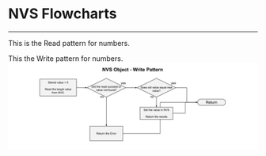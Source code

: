 # NVS Flowcharts
___

This is the Read pattern for numbers.



This the Write pattern for numbers.
![NVS Write Diagram](./drawings/sntp_flowcharts_write_pattern.svg)